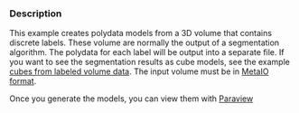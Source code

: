### Description
This example creates polydata models from a 3D volume that contains
discrete labels. These volume are normally the output of a
segmentation algorithm. The polydata for each label will be output
into a separate file.
If you want to see the segmentation results as
cube models, see the example [cubes from labeled volume data](/Cxx/Medical/GenerateCubesFromLabels).
The input volume must be in [MetaIO format](http://www.vtk.org/Wiki/MetaIO/Documentation).

Once you generate the models, you can view them with [Paraview](http://paraview.org)
